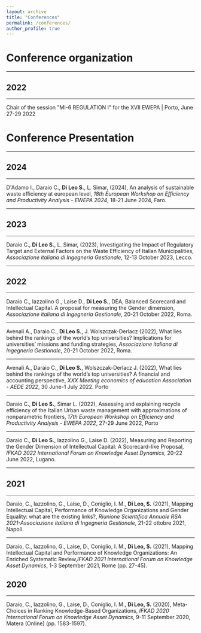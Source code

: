 ```yaml
---
layout: archive
title: "Conferences"
permalink: /conferences/
author_profile: true
---
```


# Conference organization
_________________

## 2022
_________________

Chair of the session "MI-6 REGULATION I" for the XVII EWEPA | Porto, June 27-29 2022

# Conference Presentation
_________________

## 2024
_________________

D'Adamo I., Daraio C., **Di Leo S.**, L. Simar, (2024), An analysis of sustainable waste efficiency at european level, <i>18th European Workshop on Efficiency and Productivity Analysis - EWEPA 2024</i>, 18-21 June 2024, Faro.

_________________

## 2023
_________________

Daraio C., **Di Leo S.**, L. Simar, (2023), Investigating the Impact of Regulatory Target and External Factors on the Waste Efficiency of Italian Municipalities, <i>Associazione italiana di Ingegneria Gestionale</i>, 12-13 October 2023, Lecco.

_________________


## 2022
_________________

Daraio C., Iazzolino G., Laise D., **Di Leo S.**, DEA, Balanced Scorecard and Intellectual Capital. A proposal for measuring the Gender dimension, <i>Associazione italiana di Ingegneria Gestionale</i>, 20-21 October 2022, Roma.

_________________

Avenali A., Daraio C., **Di Leo S.**, J. Wolszczak-Derlacz (2022), What lies behind the rankings of the world’s top universities? Implications for universities’ missions and funding strategies, <i>Associazione italiana di Ingegneria Gestionale</i>, 20-21 October 2022, Roma.

_________________

Avenali A., Daraio C., **Di Leo S.**, Wolszczak-Derlacz J. (2022), What lies behind the rankings of the world’s top universities? A financial and accounting perspective, <i>XXX Meeting economics of education Association - AEDE 2022</i>, 30 June-1 July 2022. Porto

_________________

Daraio C., **Di Leo S.**, Simar L. (2022), Assessing and explaining recycle efficiency of the Italian Urban waste management with approximations of nonparametric frontiers, <i>17th European Workshop on Efficiency and Productivity Analysis - EWEPA 2022</i>, 27-29 June 2022, Porto

_________________

Daraio C., **Di Leo S.**, Iazzolino G., Laise D. (2022), Measuring and Reporting the Gender Dimension of Intellectual Capital: A Scorecard-like Proposal, <i>IFKAD 2022 International Forum on Knowledge Asset Dynamics</i>, 20-22 June 2022, Lugano.

_________________

## 2021
_________________

Daraio, C., Iazzolino, G., Laise, D., Coniglio, I. M., **Di Leo, S.** (2021), Mapping Intellectual Capital, Performance of Knowledge Organizations and Gender Equality: what are the existing links?, <i>Riunione Scientifica Annuale RSA 2021-Associazione italiana di Ingegneria Gestionale</i>, 21-22 ottobre 2021, Napoli.

_________________

Daraio, C., Iazzolino, G., Laise, D., Coniglio, I. M., **Di Leo, S.** (2021), Mapping Intellectual Capital and Performance of Knowledge Organizations: An Enriched Systematic Review,<i>IFKAD 2021 International Forum on Knowledge Asset Dynamics</i>, 1-3 September 2021, Rome (pp. 27-45).

## 2020
_________________
Daraio, C., Iazzolino, G., Laise, D., Coniglio, I. M., **Di Leo, S.** (2020), Meta-Choices in Ranking Knowledge-Based Organizations, <i>IFKAD 2020 International Forum on Knowledge Asset Dynamics</i>, 9-11 September 2020, Matera (Online) (pp. 1583-1597).
